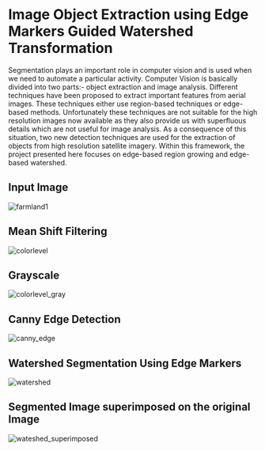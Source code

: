 # Image Object Extraction using Edge Markers Guided Watershed Transformation

Segmentation plays an important role in computer vision and is used
when we need to automate a particular activity. Computer Vision is
basically divided into two parts:- object extraction and image
analysis. Different techniques have been proposed to extract important
features from aerial images. These techniques either use region-based
techniques or edge-based methods. Unfortunately these techniques are
not suitable for the high resolution images now available as they also
provide us with superfluous details which are not useful for image
analysis. As a consequence of this situation, two new detection
techniques are used for the extraction of objects from high resolution
satellite imagery. Within this framework, the project presented here
focuses on edge-based region growing and edge-based watershed.

## Input Image

![farmland1](http://lh6.ggpht.com/_IgtwgUS_nQU/TPhx1znmrzI/AAAAAAAAALI/4sGO23kqwk0/farmland1.jpg)

## Mean Shift Filtering

![colorlevel](http://lh5.ggpht.com/_IgtwgUS_nQU/TPhwHEaMYOI/AAAAAAAAAK4/IVVg9i-G1Us/colorlevel.jpg)

## Grayscale

![colorlevel_gray](http://lh4.ggpht.com/_IgtwgUS_nQU/TPhwHSumZDI/AAAAAAAAAK8/6_mJZBCj1AY/s912/colorlevel_gray.jpg)

## Canny Edge Detection

![canny_edge](http://lh5.ggpht.com/_IgtwgUS_nQU/TPhwHHRsNvI/AAAAAAAAAK0/PPPz1_7GkU0/s912/canny_edge.jpg)

## Watershed Segmentation Using Edge Markers

![watershed](http://lh5.ggpht.com/_IgtwgUS_nQU/TPhwHTKv-ZI/AAAAAAAAALA/nfA751t3owA/s912/watershed.jpg)

## Segmented Image superimposed on the original Image

![wateshed_superimposed](http://lh4.ggpht.com/_IgtwgUS_nQU/TPhwII2vC6I/AAAAAAAAALE/s5ilkYkmwXs/s912/watershed_superimposed.jpg)
